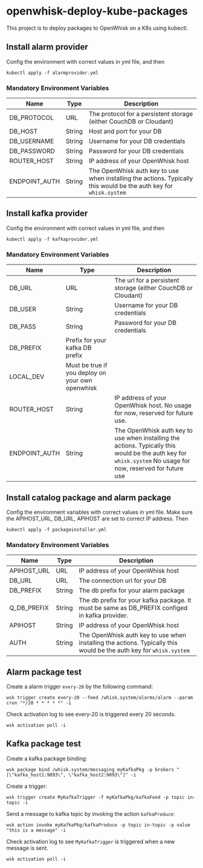 # openwhisk-deploy-kube-packages

This project is to deploy packages to OpenWhisk on a K8s using kubectl.

## Install alarm provider

Config the environment with correct values in yml file, and then
```
kubectl apply -f alarmprovider.yml
```
### Mandatory Environment Variables
|Name|Type|Description|
|---|---|---|
|DB_PROTOCOL|URL|The protocol for a persistent storage (either CouchDB or Cloudant)|
|DB_HOST|String|Host and port for your DB |
|DB_USERNAME|String|Username for your DB credentials|
|DB_PASSWORD|String|Password for your DB credentials|
|ROUTER_HOST|String|IP address of your OpenWhisk host|
|ENDPOINT_AUTH|String|The OpenWhisk auth key to use when installing the actions. Typically this would be the auth key for `whisk.system`|

## Install kafka provider
Config the environment with correct values in yml file, and then
```
kubectl apply -f kafkaprovider.yml
```
### Mandatory Environment Variables
|Name|Type|Description|
|---|---|---|
|DB_URL|URL|The url for a persistent storage (either CouchDB or Cloudant)|
|DB_USER|String|Username for your DB credentials|
|DB_PASS|String|Password for your DB credentials|
|DB_PREFIX|Prefix for your kafka DB prefix|
|LOCAL_DEV|Must be true if you deploy on your own openwhisk|
|ROUTER_HOST|String|IP address of your OpenWhisk host. No usage for now, reserved for future use. |
|ENDPOINT_AUTH|String|The OpenWhisk auth key to use when installing the actions. Typically this would be the auth key for `whisk.system` No usage for now, reserved for future use|

## Install catalog package and alarm package
Config the environment variables with correct values in yml file. Make sure the APIHOST_URL, DB_URL, APIHOST are set to correct IP address. Then
```
kubectl apply -f packageinstaller.yml
```


### Mandatory Environment Variables
|Name|Type|Description|
|---|---|---|
|APIHOST_URL|URL|IP address of your OpenWhisk host|
|DB_URL|URL|The connection url for your DB |
|DB_PREFIX|String|The db prefix for your alarm package|
|Q_DB_PREFIX|String|The db prefix for your kafka package. It must be same as DB_PREFIX configed in kafka provider. |
|APIHOST|String|IP address of your OpenWhisk host|
|AUTH|String|The OpenWhisk auth key to use when installing the actions. Typically this would be the auth key for `whisk.system`|

## Alarm package test
Create a alarm trigger `every-20` by the following command:
```
wsk trigger create every-20 --feed /whisk.system/alarms/alarm --param cron "*/20 * * * * *" -i
```
Check activation log to see every-20 is triggered every 20 seconds.
```
wsk activation poll -i
```
## Kafka package test
Create a kafka package binding:
```
wsk package bind /whisk.system/messaging myKafkaPkg -p brokers "[\"kafka_host1:9093\", \"kafka_host2:9093\"]" -i
```
Create a trigger:
```
wsk trigger create MyKafkaTrigger -f myKafkaPkg/kafkaFeed -p topic in-topic -i
```
Send a message to kafka topic by invoking the action `kafkaProduce`:
```
wsk action invoke myKafkaPkg/kafkaProduce -p topic in-topic -p value "this is a message" -i
```
Check activation log to see `MyKafkaTrigger` is triggered when a new message is sent.
```
wsk activation poll -i
```
